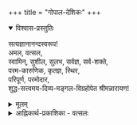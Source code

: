 +++
title = "गोपाल-देशिकः"
+++


<details open><summary>विश्वास-प्रस्तुतिः</summary>

सत्यज्ञानानन्दस्वरूप!  
अमल, वत्सल,  
स्वामिन्, सुशील, सुलभ, सर्वज्ञ, सर्व-शक्ते,  
परम-कारुणिक, कृतज्ञ, स्थिर,  
परिपूर्ण, परमोदार,  
शुद्ध-सत्त्वमय-दिव्य-मङ्गल-विग्रहोपेत श्रीमन्नारायण!
</details>

<details><summary>मूलम्</summary>

सत्यज्ञानानन्दस्वरूप अमलवत्सल स्वामिन् सुशील सुलभ सर्वज्ञ सर्वशक्ते परमकारुणिक कृतज्ञ स्थिर परिपूर्ण परमोदार शुद्धसत्त्वमयदिव्यमङ्गलविग्रहोपेत श्रीमन्नारायण
</details>

<details><summary>आह्निकार्थ-प्रकाशिका - वत्सलः</summary>

यत् तु 

> प्रपत्ति-प्रकरण-स्थ-वत्सल-शब्दः दोषभोग्यत्व-परः  
समन्वयाधिकरण-श्रुत-प्रकाशिकायां वात्सल्यं दोषेष्व् अपि गुणत्व-बुद्धिः  
यथा "मातुर् वत्सल" इति।+++(4)+++   
व्यासार्यकृत-बृहद्-गद्य-भाष्ये ऽप्य् एवम् एवोक्तम् । 
गुणत्व-बुद्धिः = भोग्यत्व-बुद्धिः ।  
दोषेषु भोग्यत्वाभावे तद्-बुद्धेः प्रमात्वायोगात्  
दोषभोग्यत्व-सिद्धिर् 

इति कैश्चिद् उक्तम् । तद् असारम् ।

[[159]]

उक्तव्यासार्यवचनम् अतिवाद-रूपम्  
इत्य् आचार्य-पाद-कृत-पृथु-गद्य-भाष्ये ऽभिहितत्वात्

> चण्डालमपि वृत्तस्थं  
> तं देवा ब्राह्मणं विदुः

इत्यादाव् अपि शब्दस्यातिवाद-लिङ्गत्वं सम्प्रतिपन्नम् ।  
गुणत्व-बुद्धिर् इत्यत्र गुणत्व-पदस्य यथाश्रुतार्थ-स्वीकारो नोचितः -  
दोषेषु गुणत्वाभावेन तद्-बुद्धेः भ्रमत्वापत्तेः ।  
न हि सर्वज्ञे भगवति भ्रमाङ्गीकार उचितः ।  

भोग्यत्वं न गुणत्व-पद-वाच्यम् - रूढौ कोशादि-मानाभावात्,  
योगे व्याकरण-निरुक्त्य्-आद्य्-अभावात् । 

भगवद्गुणदर्पणे 'वत्सरो वत्सलो वत्सी'त्य्-अत्र तत्-पदयोगार्थ एवं वर्णितः –

> तत्र हेतुः वत्सलः- वत्सान् स्वोत्सुकान् कामयते इति । "वत्सांसाभ्यां कामबले" इति 'लच्' प्रत्ययः (अष्टा5.2.98) ।  
स हि चिरपरुचीयमानेष्व् अपि शरणागतेषु  
कस्यापि हेतोः सद्यः प्रसूतेष्व् इव वत्सेषु  
सहुङ्कारास् सपयः-संस्नव-स्तन-वेदनाः कींकर्तव्यताऽऽकुला धेनव इव  
संभ्राम्यति इति रावणेऽपि प्रसिद्धम् ।
"विदितः स हि घर्मज्ञः शरणागतवत्सलः" इति  (राम.सु.20.20)।  
तच्छील-भगवद्-उपकरणत्वात् +हि  
प्रसिद्धस्यापि धर्मस्य ताच्छील्यम् ।। [नि-472. सर्वस्यान्तर्निवसने तस्य हेतुरथोच्यते । वत्से यतो धेनुरिव वत्सलः शरणागते ।।]

उदाहृत-सूत्र-वृत्तिर् एवं वैयाकरण-प्रदर्शिता । 

वत्साभ्याङ् कामबले आभ्यां लच् स्यात्  
यथासंख्यं कामवति बलवति चार्थे वत्सलः अंसल इति ।  
वत्स-शब्दस्य तर्णक-परत्वम् अभिप्रेत्य  
भगवद्गुणदर्पणे तत्-पदं व्याख्यातम् ।  
ततश् च तर्णक-विषयक--  
धेनु-गत-काम-सदृश--  
शरणागत-विषयक--कामनावान् भगवान् इति फलितम् ।  
उपमान-विशेष-प्रदर्शनेन कामः स्नेह-रूपः ।  
स च दोषानादर-हेतुः फलित इति । उक्तं हि शरण्येन

> दोषो यद्यपि तस्य स्यात्  
> सताम् एतद् अगर्हितम्

इति ।  
अत्र गोविन्दराजीय-चरम-व्याख्यानम् -  

> एतत् दुष्ट-शरणागत-परिग्रहः,  
> **सतां** सामान्य-विशेष-शास्त्र-विदाम्,  
> **अगर्हितं** = गर्हिताद् अन्यत्  
> पूजनीयम् इत्य् अर्थः ।  
> 
>> दुष्ट-जन-परिग्रहस्य शिष्ट-गर्हितत्वात्  
>> शास्त्र-निन्दितत्वाच् चायुक्तम्  
> 
> इत्याशङ्क्य  
> सत्यम् एतत् दुष्ट-जन-त्याज्यत्व-वचनं सामान्य-विषयम् ।  
> तस्माद् अपि वध्यं प्रपन्नं न प्रतिप्रयच्छन्तीत्य्-एवम्-आदि-शरणागतापरित्याग-विषय-शास्त्रस्य सद्भावात्  
> दुष्टस्यापि शरणागतस्य सुरक्षणे शिष्ट-गर्हा नास्ति ।  
> प्रत्युत श्रेय एवेत्य् आह **सताम् एतद् अगर्हितम्** इति ।

[[160]]

भगवद्गुणदर्पणे, 'अविज्ञाता सहस्रांशुर्' इत्येतद्-व्याख्याने

> ननु "आश्रितापराध-व्यतिरिक्त-सर्वज्ञ इति विप्रतिषिद्धम्"?  
न, तद्-अपराधेषु +अतात्पर्येण +उपेक्षा हि अज्ञाने विवक्षिता । उपेक्षते हि तेषां दोषम्-- "दोषो यद्यपि तस्य स्यात्" इति । (राम.यु. 28.3) "अपि चेत्सुदुराचारो भजते मामनन्यभाक्" इति ।। (गीता. 9.30)

इति भगवतः आश्रित-दोषे उपेक्षेत्य् उक्तम् ।  
एवं च दोषाणां परित्याग-हेतुत्वोक्तिः  
शरणागत-व्यतिरिक्त-विषयेति विषय-व्यवस्थेति गोविन्दराजोक्तेः  
**दोषेष्वपि गुणत्व-बुद्धिः** परित्यागाहेतुत्व-बुद्धिर् इत्य् अर्थो ग्राह्यः ।  
"परित्याग-हेतुत्वेन दोषादराभाव" इति फलितम् ।  

श्रीवत्साङ्क-श्रीमन्नारायणमुनि-कृताष्टश्लोकी-व्याख्याने -

> अत्र सौशील्यादयः पञ्च गुणाः  
> व्यासार्यैः शरणागति-गद्यभाष्ये निरूपिता

इत्युक्त्वा

> वात्सल्यन् नाम दोषेष्व् अपि गुणत्वबुद्धिः  
> यथा सद्यःप्रसूताया धेनोर् वत्स

इति व्यासार्य-वाक्यम् उदाहृत्योक्तं 'इदं च क्षमाकाष्ठारूपम्' इति ।  
'மாலென்கோ' इति द्रमिडोपनिषद्-वाक्यं  
'आश्रितवत्सल' னென்று சொல்லுவனோ इति श्रीभाष्यकाराज्ञा-मूलक-द्रमिडोपनिषद्-भाष्य-षट्सहस्रिकायां विवृतम् ।  
மால் என்கிற पदं न दोषभोग्यत्वार्थकम् ।  
किन्तु स्नेहार्थकम् इति द्रमिडभाषाविदां प्रसिद्धम् ।  
अत एव अन्तर्-अधिकरण-श्रुत-प्रकाशिकायां **वात्सल्यं** दोषानादरहेतुः स्रेहः यथा मातुः पुत्र इत्युक्तम् ।

> वत्सरे कुटजे वत्सस्  
> सुतादौ तर्णके त्रिषु

इति नानार्थरत्नमालावाक्यात् वत्सपदं सुतपरम् इत्यभिप्रेत्य  
यथा मातुः पुत्र इत्युक्तम् । भगवद्-गुणदर्पणे +++(कुत्र??)+++ -

> अथैवम् उत्सुकी-कृतेषु वात्सल्यतोऽप्य्  
> आनन्त्यं परम-तुङ्गम् आत्मानं  
> परम-निम्न-भव-पातालात् जीवान् आरोहयतो  
> महत्यारोहण-सोपान-पर्वानुपूर्वी अस्येति महाक्रमः -  
> यथा जननी स्तनन्धयम् आदौ स्तन्यं दापययति,  
> अथ दुग्धम्, अथाहारम्, अथ भोगान् गमयति। 

इति वत्सपदस्य सुत-परत्वे स्नेहकार्यम् उदाहृतम् ।  
अतो वात्सल्यं दोषभोग्यत्वम् इति कथनम् अमूलकम्,

[[161]]

शब्दव्युत्पत्ति-सम्प्रदाय-ग्रन्थ-विरुद्धं चेति बोध्यम् । 
</details>

